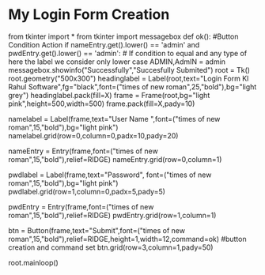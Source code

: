 # My Login Form Creation
from tkinter import *
from tkinter import  messagebox
def ok(): #Button Condition Action
    if nameEntry.get().lower() == 'admin' and pwdEntry.get().lower() == 'admin': #  If condition to equal and any type of here the label we consider only lower case ADMIN,AdmIN = admin
        messagebox.showinfo("Successfully","Succesfully Submited")
root = Tk()
root.geometry("500x300")
headinglabel = Label(root,text="Login Form Kl Rahul Software",fg="black",font=("times of new roman",25,"bold"),bg="light grey")
headinglabel.pack(fill=X)
frame = Frame(root,bg="light pink",height=500,width=500)
frame.pack(fill=X,pady=10)

namelabel = Label(frame,text="User Name  ",font=("times of new roman",15,"bold"),bg="light pink")
namelabel.grid(row=0,column=0,padx=10,pady=20)

nameEntry = Entry(frame,font=("times of new roman",15,"bold"),relief=RIDGE)
nameEntry.grid(row=0,column=1)

pwdlabel = Label(frame,text="Password", font=("times of new roman",15,"bold"),bg="light pink")
pwdlabel.grid(row=1,column=0,padx=5,pady=5)

pwdEntry = Entry(frame,font=("times of new roman",15,"bold"),relief=RIDGE)
pwdEntry.grid(row=1,column=1)

btn = Button(frame,text="Submit",font=("times of new roman",15,"bold"),relief=RIDGE,height=1,width=12,command=ok) #button creation and command set
btn.grid(row=3,column=1,pady=50)

root.mainloop()
